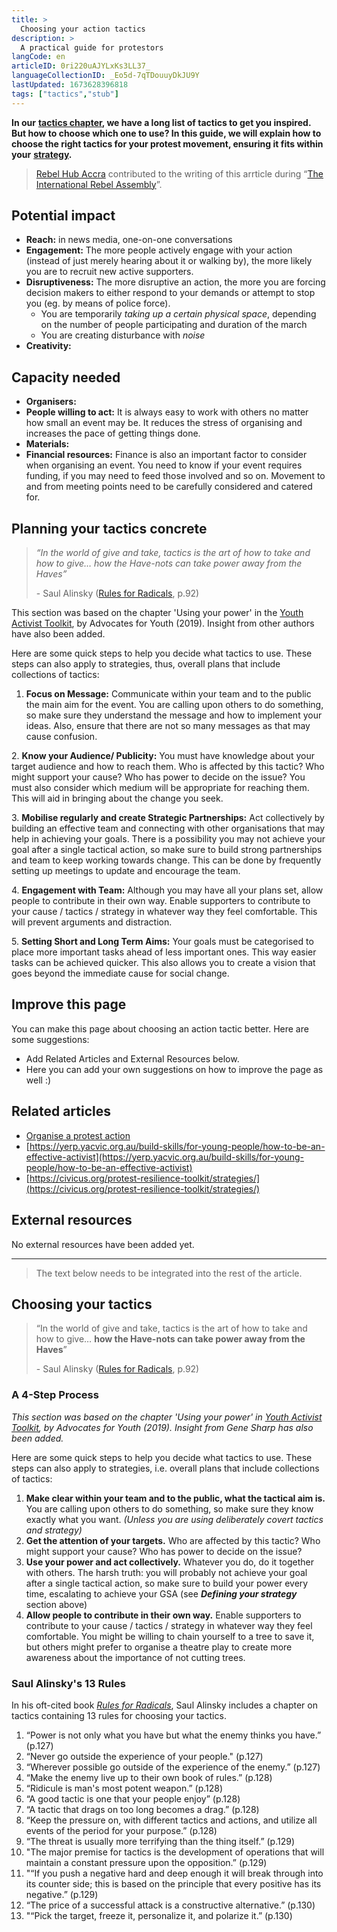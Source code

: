 ```yaml
---
title: >
  Choosing your action tactics
description: >
  A practical guide for protestors
langCode: en
articleID: 0ri220uAJYLxKs3LL37_
languageCollectionID: _Eo5d-7qTDouuyDkJU9Y
lastUpdated: 1673628396818
tags: ["tactics","stub"]
---
```


**In our** [**tactics chapter**](/tactics)**, we have a long list of tactics to get you inspired. But how to choose which one to use? In this guide, we will explain how to choose the right tactics for your protest movement, ensuring it fits within your** [**strategy**](/strategy)**.**

> [Rebel Hub Accra](https://www.instagram.com/rebelhubaccra/) contributed to the writing of this arrticle during “[The International Rebel Assembly](/rebelassembly/hub)”.

## Potential impact

-   **Reach:** in news media, one-on-one conversations
-   **Engagement:** The more people actively engage with your action (instead of just merely hearing about it or walking by), the more likely you are to recruit new active supporters.
-   **Disruptiveness:** The more disruptive an action, the more you are forcing decision makers to either respond to your demands or attempt to stop you (eg. by means of police force).
    -   You are temporarily _taking up a certain physical space_, depending on the number of people participating and duration of the march
    -   You are creating disturbance with _noise_
-   **Creativity:**

## Capacity needed

-   **Organisers:**
-   **People willing to act:** It is always easy to work with others no matter how small an event may be. It reduces the stress of organising and increases the pace of getting things done.
-   **Materials:**
-   **Financial resources:** Finance is also an important factor to consider when organising an event. You need to know if your event requires funding, if you may need to feed those involved and so on. Movement to and from meeting points need to be carefully considered and catered for.

## Planning your tactics concrete

> _“In the world of give and take, tactics is the art of how to take and how to give… how the Have-nots can take power away from the Haves”_
> 
> \- Saul Alinsky ([Rules for Radicals](https://www.citizenshandbook.org/rules.html), p.92)

This section was based on the chapter 'Using your power' in the [Youth Activist Toolkit](http://www.advocatesforyouth.org/wp-content/uploads/2019/04/Youth-Activist-Toolkit.pdf), by Advocates for Youth (2019). Insight from other authors have also been added.

Here are some quick steps to help you decide what tactics to use. These steps can also apply to strategies, thus, overall plans that include collections of tactics:

1. **Focus on Message:** Communicate within your team and to the public the main aim for the event. You are calling upon others to do something, so make sure they understand the message and how to implement your ideas. Also, ensure that there are not so many messages as that may cause confusion.

2\. **Know your Audience/ Publicity:** You must have knowledge about your target audience and how to reach them. Who is affected by this tactic? Who might support your cause? Who has power to decide on the issue? You must also consider which medium will be appropriate for reaching them. This will aid in bringing about the change you seek.

3\. **Mobilise regularly and create Strategic Partnerships:** Act collectively by building an effective team and connecting with other organisations that may help in achieving your goals. There is a possibility you may not achieve your goal after a single tactical action, so make sure to build strong partnerships and team to keep working towards change. This can be done by frequently setting up meetings to update and encourage the team.

4\. **Engagement with Team:** Although you may have all your plans set, allow people to contribute in their own way. Enable supporters to contribute to your cause / tactics / strategy in whatever way they feel comfortable. This will prevent arguments and distraction.

5\. **Setting Short and Long Term Aims:** Your goals must be categorised to place more important tasks ahead of less important ones. This way easier tasks can be achieved quicker. This also allows you to create a vision that goes beyond the immediate cause for social change.

## Improve this page

You can make this page about choosing an action tactic better. Here are some suggestions:

-   Add Related Articles and External Resources below.
-   Here you can add your own suggestions on how to improve the page as well :)

## Related articles

-   [Organise a protest action](/tactics/organise-protest)
-   [https://yerp.yacvic.org.au/build-skills/for-young-people/how-to-be-an-effective-activist](https://yerp.yacvic.org.au/build-skills/for-young-people/how-to-be-an-effective-activist)
-   [https://civicus.org/protest-resilience-toolkit/strategies/](https://civicus.org/protest-resilience-toolkit/strategies/)

## External resources

No external resources have been added yet.

* * *

> The text below needs to be integrated into the rest of the article.

## Choosing your tactics

> “In the world of give and take, tactics is the art of how to take and how to give… **how the Have-nots can take power away from the Haves**”
> 
> \- Saul Alinsky ([Rules for Radicals](/rules-for-radicals), p.92)

### A 4-Step Process

_This section was based on the chapter 'Using your power' in_ [_Youth Activist Toolkit_](https://advocatesforyouth.org/youth-activist-toolkit/)_, by Advocates for Youth (2019). Insight from Gene Sharp has also been added._

Here are some quick steps to help you decide what tactics to use. These steps can also apply to strategies, i.e. overall plans that include collections of tactics:

1.  **Make clear within your team and to the public, what the tactical aim is.** You are calling upon others to do something, so make sure they know exactly what you want. _(Unless you are using deliberately covert tactics and strategy)_
2.  **Get the attention of your targets.** Who are affected by this tactic? Who might support your cause? Who has power to decide on the issue?
3.  **Use your power and act collectively.** Whatever you do, do it together with others. The harsh truth: you will probably not achieve your goal after a single tactical action, so make sure to build your power every time, escalating to achieve your GSA (see _**Defining your strategy**_ section above)
4.  **Allow people to contribute in their own way.** Enable supporters to contribute to your cause / tactics / strategy in whatever way they feel comfortable. You might be willing to chain yourself to a tree to save it, but others might prefer to organise a theatre play to create more awareness about the importance of not cutting trees.

### Saul Alinsky's 13 Rules

In his oft-cited book [_Rules for Radicals_](/rules-for-radicals), Saul Alinsky includes a chapter on tactics containing 13 rules for choosing your tactics.

1.  “Power is not only what you have but what the enemy thinks you have.” (p.127)
2.  “Never go outside the experience of your people." (p.127)
3.  “Wherever possible go outside of the experience of the enemy.” (p.127)
4.  “Make the enemy live up to their own book of rules.” (p.128)
5.  “Ridicule is man's most potent weapon.” (p.128)
6.  “A good tactic is one that your people enjoy” (p.128)
7.  “A tactic that drags on too long becomes a drag.” (p.128)
8.  “Keep the pressure on, with different tactics and actions, and utilize all events of the period for your purpose.” (p.128)
9.  “The threat is usually more terrifying than the thing itself.” (p.129)
10.  "The major premise for tactics is the development of operations that will maintain a constant pressure upon the opposition.” (p.129)
11.  "“If you push a negative hard and deep enough it will break through into its counter side; this is based on the principle that every positive has its negative.” (p.129)
12.  “The price of a successful attack is a constructive alternative.” (p.130)
13.  "“Pick the target, freeze it, personalize it, and polarize it.” (p.130)